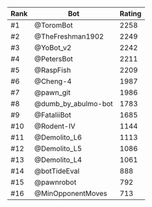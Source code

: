 Rank|Bot|Rating
---|---|---
#1|@ToromBot|2258
#2|@TheFreshman1902|2249
#3|@YoBot_v2|2242
#4|@PetersBot|2211
#5|@RaspFish|2209
#6|@Cheng-4|1987
#7|@pawn_git|1986
#8|@dumb_by_abulmo-bot|1783
#9|@FataliiBot|1685
#10|@Rodent-IV|1144
#11|@Demolito_L6|1113
#12|@Demolito_L5|1086
#13|@Demolito_L4|1061
#14|@botTideEval|888
#15|@pawnrobot|792
#16|@MinOpponentMoves|713
